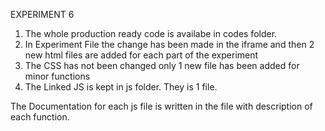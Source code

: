 EXPERIMENT 6

1. The whole production ready code is availabe in codes folder.
2. In Experiment File the change has been made in the iframe and then 2 new html files are added for each part of the experiment
3. The CSS has not been changed only 1 new file has been added for minor functions
4. The Linked JS is kept in js folder. They is 1 file.

The Documentation for each js file is written in the file with description of each function.
